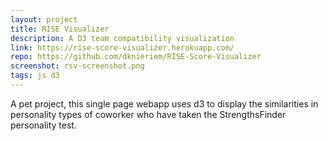```yaml
---
layout: project
title: RISE Visualizer
description: A D3 team compatibility visualization
link: https://rise-score-visualizer.herokuapp.com/
repo: https://github.com/dknieriem/RISE-Score-Visualizer
screenshot: rsv-screenshot.png
tags: js d3
---
```


A pet project, this single page webapp uses d3 to display the similarities in personality types of coworker who have taken the StrengthsFinder personality test.